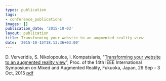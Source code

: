 ```yaml
---
types: publication
tags:
- conference_publications
images: []
publication_date: '2015-10-03'
layout: publication
title: Transforming your website to an augmented reality view
date: '2015-10-15T18:13:36+03:00'
---
```

D. Ververidis, S. Nikolopoulos, I. Kompatsiaris, "<a href="https://dx.doi.org/10.1109/ISMAR.2015.33">Transforming your website to an augmented reality view</a>", Proc. of the 14th IEEE International Symposium on Mixed and Augmented Reality, Fukuoka, Japan, 29 Sep - 3 Oct, 2015 <a href="/files/VerveridisISMAR15_POSTER.pdf">pdf</a>
